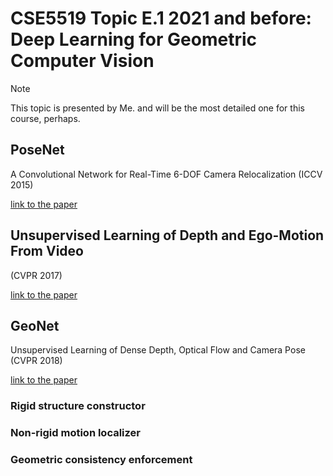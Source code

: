 # CSE5519 Topic E.1 2021 and before: Deep Learning for Geometric Computer Vision

> [!NOTE]
>
> This topic is presented by Me. and will be the most detailed one for this course, perhaps.

## PoseNet

A Convolutional Network for Real-Time 6-DOF Camera Relocalization (ICCV 2015)

[link to the paper](https://arxiv.org/pdf/1505.07427)



## Unsupervised Learning of Depth and Ego-Motion From Video

(CVPR 2017)

[link to the paper](https://openaccess.thecvf.com/content_cvpr_2017/papers/Zhou_Unsupervised_Learning_of_CVPR_2017_paper.pdf)

## GeoNet

Unsupervised Learning of Dense Depth, Optical Flow and Camera Pose (CVPR 2018)

[link to the paper](https://openaccess.thecvf.com/content_cvpr_2018/papers/Yin_GeoNet_Unsupervised_Learning_CVPR_2018_paper.pdf)

### Rigid structure constructor

### Non-rigid motion localizer

### Geometric consistency enforcement

